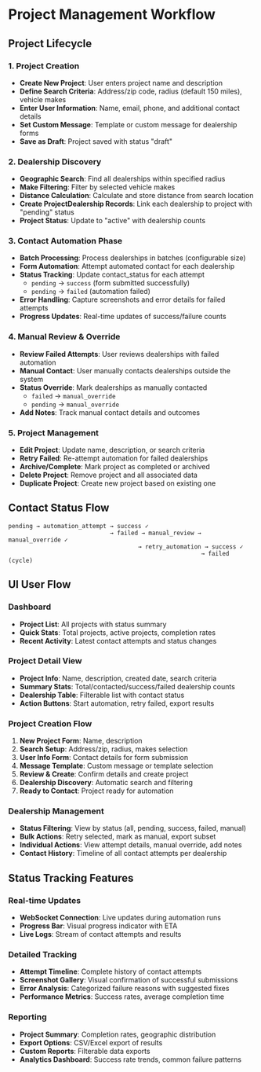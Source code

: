 # Project Management Workflow

## Project Lifecycle

### 1. Project Creation
- **Create New Project**: User enters project name and description
- **Define Search Criteria**: Address/zip code, radius (default 150 miles), vehicle makes
- **Enter User Information**: Name, email, phone, and additional contact details
- **Set Custom Message**: Template or custom message for dealership forms
- **Save as Draft**: Project saved with status "draft"

### 2. Dealership Discovery
- **Geographic Search**: Find all dealerships within specified radius
- **Make Filtering**: Filter by selected vehicle makes
- **Distance Calculation**: Calculate and store distance from search location
- **Create ProjectDealership Records**: Link each dealership to project with "pending" status
- **Project Status**: Update to "active" with dealership counts

### 3. Contact Automation Phase
- **Batch Processing**: Process dealerships in batches (configurable size)
- **Form Automation**: Attempt automated contact for each dealership
- **Status Tracking**: Update contact_status for each attempt
  - `pending` → `success` (form submitted successfully)
  - `pending` → `failed` (automation failed)
- **Error Handling**: Capture screenshots and error details for failed attempts
- **Progress Updates**: Real-time updates of success/failure counts

### 4. Manual Review & Override
- **Review Failed Attempts**: User reviews dealerships with failed automation
- **Manual Contact**: User manually contacts dealerships outside the system
- **Status Override**: Mark dealerships as manually contacted
  - `failed` → `manual_override`
  - `pending` → `manual_override`
- **Add Notes**: Track manual contact details and outcomes

### 5. Project Management
- **Edit Project**: Update name, description, or search criteria
- **Retry Failed**: Re-attempt automation for failed dealerships
- **Archive/Complete**: Mark project as completed or archived
- **Delete Project**: Remove project and all associated data
- **Duplicate Project**: Create new project based on existing one

## Contact Status Flow

```
pending → automation_attempt → success ✓
                             → failed → manual_review → manual_override ✓
                                     → retry_automation → success ✓
                                                       → failed (cycle)
```

## UI User Flow

### Dashboard
- **Project List**: All projects with status summary
- **Quick Stats**: Total projects, active projects, completion rates
- **Recent Activity**: Latest contact attempts and status changes

### Project Detail View
- **Project Info**: Name, description, created date, search criteria
- **Summary Stats**: Total/contacted/success/failed dealership counts
- **Dealership Table**: Filterable list with contact status
- **Action Buttons**: Start automation, retry failed, export results

### Project Creation Flow
1. **New Project Form**: Name, description
2. **Search Setup**: Address/zip, radius, makes selection
3. **User Info Form**: Contact details for form submission
4. **Message Template**: Custom message or template selection
5. **Review & Create**: Confirm details and create project
6. **Dealership Discovery**: Automatic search and filtering
7. **Ready to Contact**: Project ready for automation

### Dealership Management
- **Status Filtering**: View by status (all, pending, success, failed, manual)
- **Bulk Actions**: Retry selected, mark as manual, export subset
- **Individual Actions**: View attempt details, manual override, add notes
- **Contact History**: Timeline of all contact attempts per dealership

## Status Tracking Features

### Real-time Updates
- **WebSocket Connection**: Live updates during automation runs
- **Progress Bar**: Visual progress indicator with ETA
- **Live Logs**: Stream of contact attempts and results

### Detailed Tracking
- **Attempt Timeline**: Complete history of contact attempts
- **Screenshot Gallery**: Visual confirmation of successful submissions
- **Error Analysis**: Categorized failure reasons with suggested fixes
- **Performance Metrics**: Success rates, average completion time

### Reporting
- **Project Summary**: Completion rates, geographic distribution
- **Export Options**: CSV/Excel export of results
- **Custom Reports**: Filterable data exports
- **Analytics Dashboard**: Success rate trends, common failure patterns